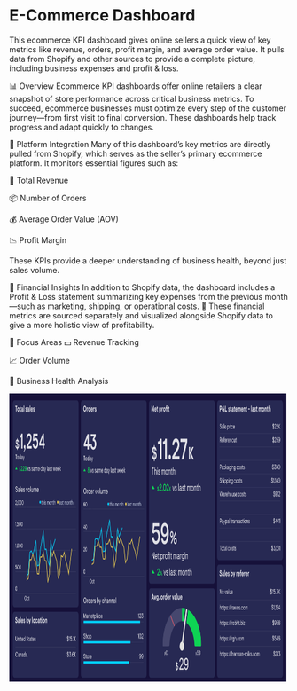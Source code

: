 # E-Commerce Dashboard
This ecommerce KPI dashboard gives online sellers a quick view of key metrics like revenue, orders, profit margin, and average order value. It pulls data from Shopify and other sources to provide a complete picture, including business expenses and profit &amp; loss.

📊 Overview
Ecommerce KPI dashboards offer online retailers a clear snapshot of store performance across critical business metrics. To succeed, ecommerce businesses must optimize every step of the customer journey—from first visit to final conversion. These dashboards help track progress and adapt quickly to changes.

🛒 Platform Integration
Many of this dashboard’s key metrics are directly pulled from Shopify, which serves as the seller’s primary ecommerce platform. It monitors essential figures such as:

🧾 Total Revenue

📦 Number of Orders

💰 Average Order Value (AOV)

📉 Profit Margin

These KPIs provide a deeper understanding of business health, beyond just sales volume.

💼 Financial Insights
In addition to Shopify data, the dashboard includes a Profit & Loss statement summarizing key expenses from the previous month—such as marketing, shipping, or operational costs.
📂 These financial metrics are sourced separately and visualized alongside Shopify data to give a more holistic view of profitability.

🎯 Focus Areas
💵 Revenue Tracking

📈 Order Volume

🧮 Business Health Analysis

<img src="https://github.com/rajibsahani-29/PowerBI-E_Commerce/blob/main/Ecommerce-KPI-dashboard.png" alt="Image" width="500" height="520">
